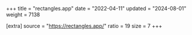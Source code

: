 +++
title = "rectangles.app"
date = "2022-04-11"
updated = "2024-08-01"
weight = 7138

[extra]
source = "https://rectangles.app/"
ratio = 19
size = 7
+++
